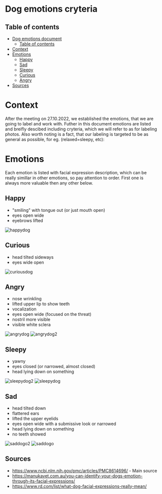 # Dog emotions cryteria
## Table of contents

- [Dog emotions document](#Dog-emotions-cryteria-document)
  - [Table of contents](#table-of-contents)
- [Context](#context)
- [Emotions](#emotions)
  - [Happy](#Happy)
  - [Sad](#Sad)
  - [Sleepy](#Sleepy)
  - [Curious](#Curious)
  - [Angry](#Angry)
 - [Sources](#sources)
# Context 
After the meeting on 27.10.2022, we established the emotions, that we are going to label and work with. Futher in this document emotions are listed and breifly descibed including cryteria, which we will refer to as for labeling photos. Also worth noting is a fact, that our labeling is targeted to be as general as possible, for eg. (relaxed=sleepy, etc):
# Emotions
Each emotion is listed with facial expression description, which can be really simillar in other emotions, so pay attention to order. First one is always more valuable then any other below.   
## Happy 
+ "smiling" with tongue out (or just mouth open)
+ eyes open wide
+ eyebrows lifted

![happydog](https://user-images.githubusercontent.com/115160997/198661539-f9a96562-2276-4960-81a3-07d2c6819cf7.png)
## Curious
+ head tilted sideways
+ eyes wide open

![curiousdog](https://user-images.githubusercontent.com/115160997/198669872-b69472a4-a957-490d-bf28-c47547a84d74.png)

## Angry
+ nose wrinkling 
+ lifted upper lip to show teeth
+ vocalization 
+ eyes open wide (focused on the threat)
+ nostril more visible
+ visible white sclera

![angrydog](https://user-images.githubusercontent.com/115160997/198669209-0bbdf4b9-eda8-4d17-9eee-bdcb46bbe7b7.png)
![angrydog2](https://user-images.githubusercontent.com/115160997/198669522-51379a7b-9dbb-42e2-be6c-9807615eac9d.png)

## Sleepy
+ yawny
+ eyes closed (or narrowed, almost closed)
+ head lying down on something

![sleepydog2](https://user-images.githubusercontent.com/115160997/198666503-d7169e81-24ea-49bb-a3e9-c79aec5f4e8a.png)
![sleepydog](https://user-images.githubusercontent.com/115160997/198666477-e500d869-f3c8-4aac-ae8c-a8d0bed2cf8a.png)


## Sad
+ head tilted down 
+ flattered ears 
+ lifted the upper eyelids
+ eyes open wide with a submissive look or narrowed
+ head lying down on something
+ no teeth showed

![saddogo2](https://user-images.githubusercontent.com/115160997/198670536-f44859bf-dbb3-4d6b-9180-df93797751ca.png)
![saddogo](https://user-images.githubusercontent.com/115160997/198670480-75fa3eb6-52b2-442c-aebe-2e63860fb666.png)

## Sources
+ https://www.ncbi.nlm.nih.gov/pmc/articles/PMC8614696/ - Main source
+ https://manukavet.com.au/you-can-identify-your-dogs-emotion-through-its-facial-expressions/
+ https://www.rd.com/list/what-dog-facial-expressions-really-mean/

